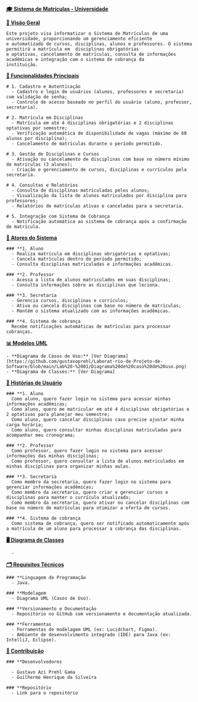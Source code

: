 <u>**🎓 Sistema de Matrículas - Universidade**</u>

  <u>**🎯 Visão Geral**</u>

    Este projeto visa informatizar o Sistema de Matrículas de uma universidade, proporcionando um gerenciamento eficiente  
    e automatizado de cursos, disciplinas, alunos e professores. O sistema permitirá a matrícula em  disciplinas obrigatórias  
    e optativas, cancelamento de matrículas, consulta de informações  acadêmicas e integração com o sistema de cobrança da  
    instituição.  


  <u>**🚀 Funcionalidades Principais**</u>

    # 1. Cadastro e Autenticação 
      - Cadastro e login de usuários (alunos, professores e secretaria) com validação de senha;
      - Controle de acesso baseado no perfil do usuário (aluno, professor, secretaria).

    # 2. Matrícula em Disciplinas 
      - Matrícula em até 4 disciplinas obrigatórias e 2 disciplinas optativas por semestre;
      - Verificação automática de disponibilidade de vagas (máximo de 60 alunos por disciplina);
      - Cancelamento de matrículas durante o período permitido.

    # 3. Gestão de Disciplinas e Cursos
      - Ativação ou cancelamento de disciplinas com base no número mínimo de matrículas (3 alunos);
      - Criação e gerenciamento de cursos, disciplinas e currículos pela secretaria.

    # 4. Consultas e Relatórios
      - Consulta de disciplinas matriculadas pelos alunos;
      - Visualização da lista de alunos matriculados por disciplina para professores;
      - Relatórios de matrículas ativas e canceladas para a secretaria.

    # 5. Integração com Sistema de Cobrança
      - Notificação automática ao sistema de cobrança após a confirmação de matrícula.

  <u>**👥 Atores do Sistema**</u>

    ### **1. Aluno
      - Realiza matrícula em disciplinas obrigatórias e optativas;
      - Cancela matrículas dentro do período permitido;
      - Consulta disciplinas matriculadas e informações acadêmicas.

    ### **2. Professor
      - Acessa a lista de alunos matriculados em suas disciplinas;
      - Consulta informações sobre as disciplinas que leciona.

    ### **3. Secretaria
      - Gerencia cursos, disciplinas e currículos;
      - Ativa ou cancela disciplinas com base no número de matrículas;
      - Mantém o sistema atualizado com as informações acadêmicas.

    ### **4. Sistema de cobrança
      Recebe notificações automáticas de matrículas para processar cobranças.

  <u>**📊 Modelos UML**</u>

    - **Diagrama de Casos de Uso:** [Ver Diagrama] (https://github.com/gustavoprehl/Laborat-rio-de-Projeto-de-Software/blob/main/Lab%20-%2001/Diagrama%20de%20caso%20de%20uso.png) 
    - **Diagrama de Classes:** [Ver Diagrama]

  <u>**📜 Histórias de Usuário**</u>

    ### **1. Aluno
      Como aluno, quero fazer login no sistema para acessar minhas informações acadêmicas;
      Como aluno, quero me matricular em até 4 disciplinas obrigatórias e 2 optativas para planejar meu semestre;
      Como aluno, quero cancelar disciplinas caso precise ajustar minha carga horária;
      Como aluno, quero consultar minhas disciplinas matriculadas para acompanhar meu cronograma;

    ### **2. Professor
      Como professor, quero fazer login no sistema para acessar informações das minhas disciplinas;
      Como professor, quero consultar a lista de alunos matriculados em minhas disciplinas para organizar minhas aulas.

    ### **3. Secretaria
      Como membro da secretaria, quero fazer login no sistema para gerenciar informações acadêmicas;
      Como membro da secretaria, quero criar e gerenciar cursos e disciplinas para manter o currículo atualizado;
      Como membro da secretaria, quero ativar ou cancelar disciplinas com base no número de matrículas para otimizar a oferta de cursos.

    ### **4. Sistema de cobrança
      Como sistema de cobrança, quero ser notificado automaticamente após a matrícula de um aluno para processar a cobrança das disciplinas.

  <u>**🖥️ Diagrama de Classes**</u>

      - 

  <u>**🗂️ Requisitos Técnicos**</u>

    ### **Linguagem de Programação
      - Java.
    
    ### **Modelagem
      - Diagrama UML (Casos de Uso).

    ### **Versionamento e Documentação
      - Repositório no GitHub com versionamento e documentação atualizada.

    ### **Ferramentas
      - Ferramentas de modelagem UML (ex: Lucidchart, Figma).
      - Ambiente de desenvolvimento integrado (IDE) para Java (ex: IntelliJ, Eclipse).

  <u>**🔗 Contribuição**</u>

    ### **Desenvolvedores
      
      - Gustavo Azi Prehl Gama
      - Guilherme Henrique da Silveira
    
    ### **Repositório
      - Link para o repositório
